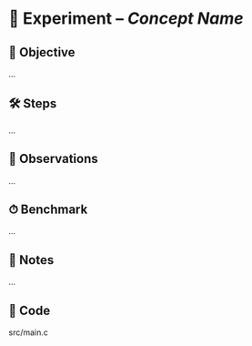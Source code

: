# 📘 Experiment – *Concept Name*

## 🎯 Objective
...

## 🛠 Steps
...

## 👀 Observations
...

## ⏱ Benchmark
...

## 📝 Notes
...

## 📂 Code
src/main.c
